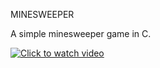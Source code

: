 MINESWEEPER

A simple minesweeper game in C.

[![Click to watch video](https://i9.ytimg.com/vi/Iwq3A9qmJ_A/2.jpg?sqp=CMz8m80F&rs=AOn4CLAVIMp1147xkZ2YyWHWMW8VOqTeFg&time=1504116576708)](https://youtu.be/Iwq3A9qmJ_A?t=2s "Click to watch video")
